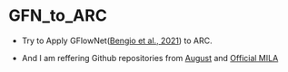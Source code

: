 # GFN_to_ARC

- Try to Apply GFlowNet([Bengio et al., 2021](https://proceedings.neurips.cc/paper/2021/file/e614f646836aaed9f89ce58e837e2310-Paper.pdf)) to ARC.

- And I am reffering Github repositories from [August](https://github.com/augustwester/gflownet) and [Official MILA](https://github.com/saleml/torchgfn)
